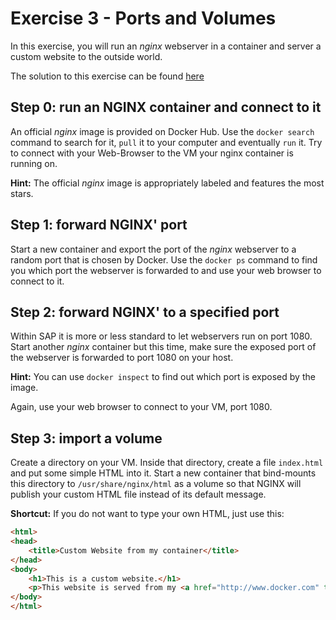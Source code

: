 # Exercise 3 - Ports and Volumes

In this exercise, you will run an _nginx_ webserver in a container and server a custom website to the outside world.

The solution to this exercise can be found [here](https://github.wdf.sap.corp/slvi/docker-k8s-training/blob/master/docker/solutions/Solution%20to%20Exercise%203%20-%20Ports%20and%20Volumes.md)

## Step 0: run an NGINX container and connect to it

An official _nginx_ image is provided on Docker Hub. Use the `docker search` command to search for it, `pull` it to your computer and eventually `run` it. Try to connect with your Web-Browser to the VM your nginx container is running on.

**Hint:** The official _nginx_ image is appropriately labeled and features the most stars.

## Step 1: forward NGINX' port

Start a new container and export the port of the _nginx_ webserver to a random port that is chosen by Docker. Use the `docker ps` command to find you which port the webserver is forwarded to and use your web browser to connect to it.

## Step 2: forward NGINX' to a specified port

Within SAP it is more or less standard to let webservers run on port 1080. Start another _nginx_ container but this time, make sure the exposed port of the webserver is forwarded to port 1080 on your host.

**Hint:** You can use `docker inspect` to find out which port is exposed by the image.

Again, use your web browser to connect to your VM, port 1080.

## Step 3: import a volume

Create a directory on your VM. Inside that directory, create a file `index.html` and put some simple HTML into it. Start a new container that bind-mounts this directory to `/usr/share/nginx/html` as a volume so that NGINX will publish your custom HTML file instead of its default message.

**Shortcut:** If you do not want to type your own HTML, just use this:

```html
<html>
<head>
    <title>Custom Website from my container</title>
</head>
<body>
    <h1>This is a custom website.</h1>
    <p>This website is served from my <a href="http://www.docker.com" target="_blank">Docker</a> container.</p>
</body>
</html>
```
